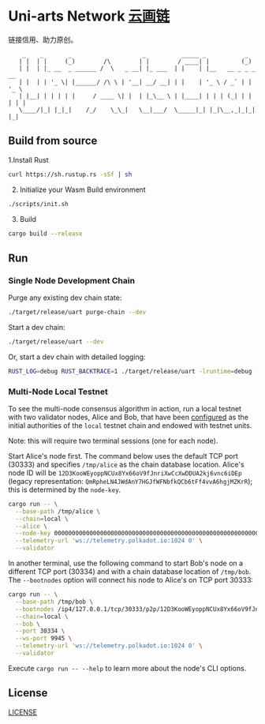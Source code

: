 # Uni-arts Network [云画链](https://uniarts.me)

链接信用、助力原创。
```
    _    _       _                    _          _____ _           _
   | |  | |     (_)        /\        | |        / ____| |         (_)
   | |  | |_ __  _ ______ /  \   _ __| |_ ___  | |    | |__   __ _ _ _ __
   | |  | | '_ \| |______/ /\ \ | '__| __/ __| | |    | '_ \ / _` | | '_ \
   | |__| | | | | |     / ____ \| |  | |_\__ \ | |____| | | | (_| | | | | |
   \____/|_| |_|_|    /_/    \_\_|   \__|___/  \_____|_| |_|\__,_|_|_| |_|
```

## Build from source

1.Install Rust
```bash
curl https://sh.rustup.rs -sSf | sh
```
2. Initialize your Wasm Build environment
```bash
./scripts/init.sh
```
3. Build
```bash
cargo build --release
```

## Run

### Single Node Development Chain

Purge any existing dev chain state:

```bash
./target/release/uart purge-chain --dev
```

Start a dev chain:

```bash
./target/release/uart --dev
```

Or, start a dev chain with detailed logging:

```bash
RUST_LOG=debug RUST_BACKTRACE=1 ./target/release/uart -lruntime=debug --dev
```

### Multi-Node Local Testnet

To see the multi-node consensus algorithm in action, run a local testnet with two validator nodes,
Alice and Bob, that have been [configured](/node/src/chain_spec.rs) as the initial
authorities of the `local` testnet chain and endowed with testnet units.

Note: this will require two terminal sessions (one for each node).

Start Alice's node first. The command below uses the default TCP port (30333) and specifies
`/tmp/alice` as the chain database location. Alice's node ID will be
`12D3KooWEyoppNCUx8Yx66oV9fJnriXwCcXwDDUA2kj6vnc6iDEp` (legacy representation:
`QmRpheLN4JWdAnY7HGJfWFNbfkQCb6tFf4vvA6hgjMZKrR`); this is determined by the `node-key`.

```bash
cargo run -- \
  --base-path /tmp/alice \
  --chain=local \
  --alice \
  --node-key 0000000000000000000000000000000000000000000000000000000000000001 \
  --telemetry-url 'ws://telemetry.polkadot.io:1024 0' \
  --validator
```

In another terminal, use the following command to start Bob's node on a different TCP port (30334)
and with a chain database location of `/tmp/bob`. The `--bootnodes` option will connect his node to
Alice's on TCP port 30333:

```bash
cargo run -- \
  --base-path /tmp/bob \
  --bootnodes /ip4/127.0.0.1/tcp/30333/p2p/12D3KooWEyoppNCUx8Yx66oV9fJnriXwCcXwDDUA2kj6vnc6iDEp \
  --chain=local \
  --bob \
  --port 30334 \
  --ws-port 9945 \
  --telemetry-url 'ws://telemetry.polkadot.io:1024 0' \
  --validator
```

Execute `cargo run -- --help` to learn more about the node's CLI options.


## License
[LICENSE](./LICENSE)
